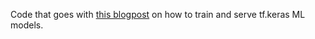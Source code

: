 Code that goes with [this blogpost](https://blog.ml6.eu/training-and-serving-ml-models-with-tf-keras-3d29b41e066c) on how to train and serve tf.keras ML models. 
